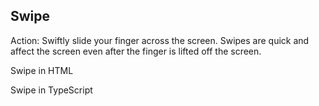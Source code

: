 ## Swipe

Action: Swiftly slide your finger across the screen. Swipes are quick and affect the screen even after the finger is lifted off the screen.

Swipe in HTML
<snippet id='swipe-html'/>

Swipe in TypeScript
<snippet id='swipe-code'/>